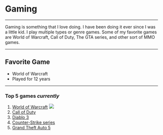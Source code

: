 # Gaming
___
Gaming is something that I love doing. I have been doing it ever since I was a little kid.
I play multiple types or genre games. 
Some of my favorite games are World of Warcraft, Call of Duty, The GTA series, and other sort of MMO games.

___
## Favorite Game
 - World of Warcraft
  - Played for 12 years
  
---
### Top 5 games *currently*

1. [World of Warcraft](https://worldofwarcraft.com/en-us/)
![](https://www.google.com/url?sa=i&source=images&cd=&ved=2ahUKEwiCk56VopvmAhUIRKwKHW8wBYQQjRx6BAgBEAQ&url=https%3A%2F%2Fyuki.la%2Fwg%2F6887669&psig=AOvVaw3_2pHlSiTcdKB1nssUB8Z3&ust=1575523930266974)
2. [Call of Duty](https://www.callofduty.com/modernwarfare)
3. [Diablo 3](https://us.diablo3.com/en/)
4. [Counter-Strike series](https://blog.counter-strike.net/)
5. [Grand Theft Auto 5](https://www.rockstargames.com/V/restricted-content/agegate/form?redirect=https%3A%2F%2Fwww.rockstargames.com%2FV%2F&options=&locale=en_us)
